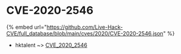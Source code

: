 # CVE-2020-2546
{% embed url="https://github.com/Live-Hack-CVE/full_database/blob/main/cves/2020/CVE-2020-2546.json" %}

* hktalent ~> [CVE_2020_2546](https://www.alice-snow.ru/2020/database/cve-2020-2546/cve_2020_2546-hktalent)